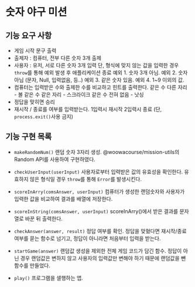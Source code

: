 # 숫자 야구 미션 
## 기능 요구 사항
- 게임 시작 문구 출력
- 출제자 : 컴퓨터, 전부 다른 숫자 3개 출제
- 사용자 : 유저, 서로 다른 숫자 3개 입력
    단, 형식에 맞지 않는 값을 입력한 경우 `throw`를 통해 예외 발생 후 애플리케이션 종료
    예외 1. 숫자 3개 아님.
    예외 2. 숫자 아님 (문자, Null, 입력없음, 등..)
    예외 3. 같은 숫자 있음.
    예외 4. 1~9 이외의 값.
- 컴퓨터는 입력받은 수와 출제한 수를 비교하고 힌트를 출력한다.
    같은 수 다른 자리 - 볼
    같은 수 같은 자리 - 스크라이크
    같은 수 전혀 없음 - 낫싱
- 정답을 맞히면 승리 
- 재시작 / 종료를 여부를 입력받는다.
    1입력시 재시작
    2입력시 종료 (단, `process.exit()`사용 금지)

## 기능 구현 목록

- `makeRandomNum()`
    랜덤 숫자 3자리 생성.
    @woowacourse/mission-utils의 Random API를 사용하여 구현하였다.
    
- `checkUserInput(userInput)`
    사용자로부터 입력받은 값의 유효성을 확인한다.
    유효하지 않은 형식일 경우 `throw`를 통해 `Error`를 발생시킨다.

- `scoreInArry(comsAnswer, userInput)`
    컴퓨터가 생성한 랜덤숫자와 사용자가 입력한 값을 비교하여 결과를 배열에 저장한다.

- `scoreInString(comsAnswer, userInput)`
    scoreInArry()에서 받은 결과를 문자열로 바꾼 뒤 출력한다.

- `checkAnswer(answer, result)`
    정답 여부를 확인. 정답을 맞혔다면 재시작/종료 여부를 묻는 함수로 넘기고, 정답이 아니라면 처음부터 입력을 받는다.

- `startGame(answer)`
    랜덤값 생성을 제외한 전체 게임 코드가 담긴 함수.
    정답이 아닌 경우 랜덤값은 변하지 않고 사용자의 입력값만 변해야 하기 때문에 랜덤값을 뺀 함수를 만들었다.

- `play()`
    프로그램을 샐행하는 앱.